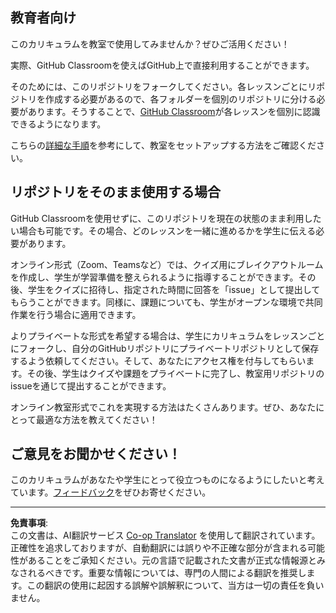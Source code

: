 <!--
CO_OP_TRANSLATOR_METADATA:
{
  "original_hash": "b37de02054fa6c0438ede6fabe1fdfb8",
  "translation_date": "2025-09-03T22:13:38+00:00",
  "source_file": "for-teachers.md",
  "language_code": "ja"
}
-->
## 教育者向け

このカリキュラムを教室で使用してみませんか？ぜひご活用ください！

実際、GitHub Classroomを使えばGitHub上で直接利用することができます。

そのためには、このリポジトリをフォークしてください。各レッスンごとにリポジトリを作成する必要があるので、各フォルダーを個別のリポジトリに分ける必要があります。そうすることで、[GitHub Classroom](https://classroom.github.com/classrooms)が各レッスンを個別に認識できるようになります。

こちらの[詳細な手順](https://github.blog/2020-03-18-set-up-your-digital-classroom-with-github-classroom/)を参考にして、教室をセットアップする方法をご確認ください。

## リポジトリをそのまま使用する場合

GitHub Classroomを使用せずに、このリポジトリを現在の状態のまま利用したい場合も可能です。その場合、どのレッスンを一緒に進めるかを学生に伝える必要があります。

オンライン形式（Zoom、Teamsなど）では、クイズ用にブレイクアウトルームを作成し、学生が学習準備を整えられるように指導することができます。その後、学生をクイズに招待し、指定された時間に回答を「issue」として提出してもらうことができます。同様に、課題についても、学生がオープンな環境で共同作業を行う場合に適用できます。

よりプライベートな形式を希望する場合は、学生にカリキュラムをレッスンごとにフォークし、自分のGitHubリポジトリにプライベートリポジトリとして保存するよう依頼してください。そして、あなたにアクセス権を付与してもらいます。その後、学生はクイズや課題をプライベートに完了し、教室用リポジトリのissueを通じて提出することができます。

オンライン教室形式でこれを実現する方法はたくさんあります。ぜひ、あなたにとって最適な方法を教えてください！

## ご意見をお聞かせください！

このカリキュラムがあなたや学生にとって役立つものになるようにしたいと考えています。[フィードバック](https://forms.microsoft.com/Pages/ResponsePage.aspx?id=v4j5cvGGr0GRqy180BHbR2humCsRZhxNuI79cm6n0hRUQzRVVU9VVlU5UlFLWTRLWlkyQUxORTg5WS4u)をぜひお寄せください。

---

**免責事項**:  
この文書は、AI翻訳サービス [Co-op Translator](https://github.com/Azure/co-op-translator) を使用して翻訳されています。正確性を追求しておりますが、自動翻訳には誤りや不正確な部分が含まれる可能性があることをご承知ください。元の言語で記載された文書が正式な情報源とみなされるべきです。重要な情報については、専門の人間による翻訳を推奨します。この翻訳の使用に起因する誤解や誤解釈について、当方は一切の責任を負いません。